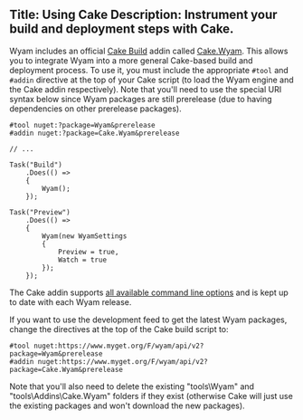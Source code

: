 Title: Using Cake
Description: Instrument your build and deployment steps with Cake.
---
Wyam includes an official [Cake Build](http://cakebuild.net/) addin called [Cake.Wyam](https://www.nuget.org/packages/Cake.Wyam). This allows you to integrate Wyam into a more general Cake-based build and deployment process. To use it, you must include the appropriate `#tool` and `#addin` directive at the top of your Cake script (to load the Wyam engine and the Cake addin respectively). Note that you'll need to use the special URI syntax below since Wyam packages are still prerelease (due to having dependencies on other prerelease packages).

```
#tool nuget:?package=Wyam&prerelease
#addin nuget:?package=Cake.Wyam&prerelease

// ...

Task("Build")
    .Does(() =>
    {
        Wyam();        
    });
    
Task("Preview")
    .Does(() =>
    {
        Wyam(new WyamSettings
        {
            Preview = true,
            Watch = true
        });        
    });
```

The Cake addin supports [all available command line options](/docs/usage/command-line) and is kept up to date with each Wyam release.

If you want to use the development feed to get the latest Wyam packages, change the directives at the top of the Cake build script to:

```
#tool nuget:https://www.myget.org/F/wyam/api/v2?package=Wyam&prerelease
#addin nuget:https://www.myget.org/F/wyam/api/v2?package=Cake.Wyam&prerelease
```

Note that you'll also need to delete the existing "tools\Wyam" and "tools\Addins\Cake.Wyam" folders if they exist (otherwise Cake will just use the existing packages and won't download the new packages).